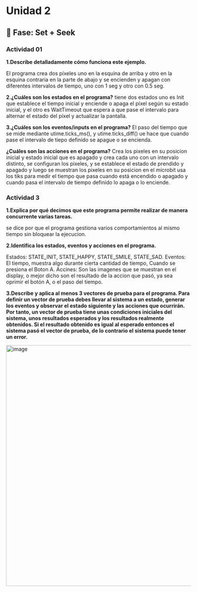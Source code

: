 # Unidad 2

## 🔎 Fase: Set + Seek

### Actividad 01

**1.Describe detalladamente cómo funciona este ejemplo.**

El programa  crea dos píxeles uno en la esquina de arriba y otro en la esquina contraria en la parte de abajo y se encienden y apagan con diferentes intervalos de tiempo, uno con 1 seg y otro con 0.5 seg.

**2.¿Cuáles son los estados en el programa?**
tiene dos estados uno es Init que establece el tiempo inicial y enciende o apaga el píxel según su estado inicial, y el otro es WaitTimeout que espera a que pase el intervalo para alternar el estado del píxel y actualizar la pantalla.

**3.¿Cuáles son los eventos/inputs en el programa?**
El paso del tiempo que se mide mediante utime.ticks_ms(), y utime.ticks_diff()   ue hace que cuando pase el intervalo de tiepo definido se apague o se encienda.

**¿Cuáles son las acciones en el programa?**
Crea los pixeles en su posicion inicial y estado inicial que es apagado y crea cada uno con un intervalo distinto, se configuran los pixeles, y se establece el estado de prendido y apagado y luego se muestran los pixeles en su posicion en el microbit usa los tiks para medir el tiempo que pasa cuando está encendido o apagado y cuando pasa el intervalo de tiempo definido lo apaga o lo enciende.

### Actividad 3

**1.Explica por qué decimos que este programa permite realizar de manera concurrente varias tareas.**

se dice por que el programa gestiona varios comportamientos al mismo tiempo sin bloquear la ejecucion.

**2.Identifica los estados, eventos y acciones en el programa.**

Estados: STATE_INIT, STATE_HAPPY, STATE_SMILE, STATE_SAD.
Eventos: El tiempo, muestra algo durante cierta cantidad de tiempo, Cuando se presiona el Boton A.
Accines: Son las imagenes que se muestran en el display, o mejor dicho son el resultado de la accion que pasó, ya sea oprimir el botón A, o el paso del tiempo.

**3.Describe y aplica al menos 3 vectores de prueba para el programa. Para definir un vector de prueba debes llevar al sistema a un estado, generar los eventos y observar el estado siguiente y las acciones que ocurrirán. Por tanto, un vector de prueba tiene unas condiciones iniciales del sistema, unos resultados esperados y los resultados realmente obtenidos. Si el resultado obtenido es igual al esperado entonces el sistema pasó el vector de prueba, de lo contrario el sistema puede tener un error.**

<img width="614" height="656" alt="image" src="https://github.com/user-attachments/assets/25b852cf-e4f5-4a59-8add-3e5e035f1d84" />
